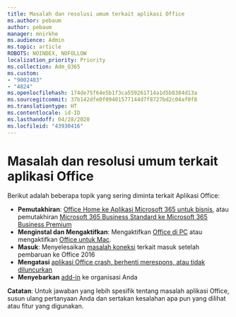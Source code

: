 ```yaml
---
title: Masalah dan resolusi umum terkait aplikasi Office
ms.author: pebaum
author: pebaum
manager: mnirkhe
ms.audience: Admin
ms.topic: article
ROBOTS: NOINDEX, NOFOLLOW
localization_priority: Priority
ms.collection: Adm_O365
ms.custom:
- "9002483"
- "4824"
ms.openlocfilehash: 174de75f64e5b1f3ca559261714a1d5b8384d13a
ms.sourcegitcommit: 37b142dfe0f09401577144d7f8727bd2c04af0f8
ms.translationtype: HT
ms.contentlocale: id-ID
ms.lasthandoff: 04/28/2020
ms.locfileid: "43930416"
---
```

# <a name="common-issues-and-resolutions-with-office-apps"></a>Masalah dan resolusi umum terkait aplikasi Office

Berikut adalah beberapa topik yang sering diminta terkait Aplikasi Office:

- **Pemutakhiran**:  [Office Home ke Aplikasi Microsoft 365 untuk bisnis](https://support.office.com/article/how-do-i-upgrade-office-ee68f6cf-422f-464a-82ec-385f65391350#OfficeVersion=Office_365_subscription), atau pemutakhiran [Microsoft 365 Business Standard ke Microsoft 365 Business Premium](https://docs.microsoft.com/microsoft-365/business/migrate-to-microsoft-365-business)
- **Menginstal dan Mengaktifkan**: Mengaktifkan [Office di PC](https://support.office.com/article/activate-office-5bd38f38-db92-448b-a982-ad170b1e187e) atau mengaktifkan [Office untuk Mac](https://support.office.com/article/activate-office-for-mac-7f6646b1-bb14-422a-9ad4-a53410fcefb2).
- **Masuk**: Menyelesaikan [masalah koneksi](https://docs.microsoft.com/office365/troubleshoot/authentication/connection-issue-when-sign-in-office-2016) terkait masuk setelah pembaruan ke Office 2016
- **Mengatasi** [aplikasi Office crash, berhenti merespons, atau tidak diluncurkan](https://docs.microsoft.com/alchemyinsights/office-apps-don't-launch-start)
- **Menyebarkan** [add-in](https://docs.microsoft.com/microsoft-365/admin/manage/manage-deployment-of-add-ins?view=o365-worldwide) ke organisasi Anda

**Catatan**: Untuk jawaban yang lebih spesifik tentang masalah aplikasi Office, susun ulang pertanyaan Anda dan sertakan kesalahan apa pun yang dilihat atau fitur yang digunakan.
